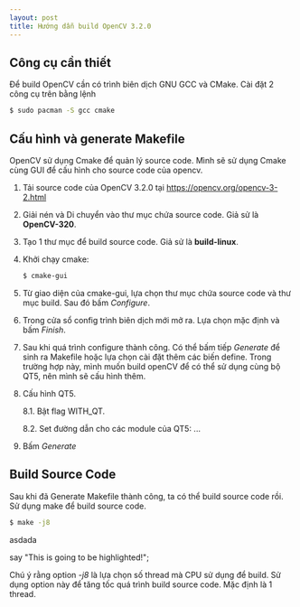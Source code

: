```yaml
---
layout: post
title: Hướng dẫn build OpenCV 3.2.0
---
```


## Công cụ cần thiết
Để build OpenCV cần có trình biên dịch GNU GCC và CMake. Cài đặt 2 công cụ trên bằng lệnh

```bash
$ sudo pacman -S gcc cmake
```

## Cấu hình và generate Makefile
OpenCV sử dụng Cmake để quản lý source code. Mình sẽ sử dụng Cmake cùng GUI để cấu hình cho source code của opencv.

1. Tải source code của OpenCV 3.2.0 tại https://opencv.org/opencv-3-2.html
2. Giải nén và Di chuyển vào thư mục chứa source code. Giả sử là **OpenCV-320**.
3. Tạo 1 thư mục để build source code. Giả sử là **build-linux**.
4. Khởi chạy cmake:

    ```bash
    $ cmake-gui
    ```

5. Từ giao diện của cmake-gui, lựa chọn thư mục chứa source code và thư mục build. Sau đó bấm *Configure*.
6. Trong cửa sổ config trình biên dịch mới mở ra. Lựa chọn mặc định và bấm *Finish*.
7. Sau khi quá trình configure thành công. Có thể bấm tiếp *Generate* để sinh ra Makefile hoặc lựa chọn cài đặt thêm các biến define. Trong trường hợp này, mình muốn build openCV để có thể sử dụng cùng bộ QT5, nên mình sẽ cấu hình thêm.
8. Cấu hình QT5.

    8.1. Bật flag WITH_QT.

    8.2. Set đường dẫn cho các module của QT5: ...
9. Bấm *Generate*

## Build Source Code
Sau khi đã Generate Makefile thành công, ta có thể build source code rồi. Sử dụng make để build source code. 

```bash
$ make -j8
```

asdada


say "This is going to be highlighted!";


Chú ý rằng option *-j8* là lựa chọn số thread mà CPU sử dụng để build. Sử dụng option này để tăng tốc quá trình build source code. Mặc định là 1 thread. 
